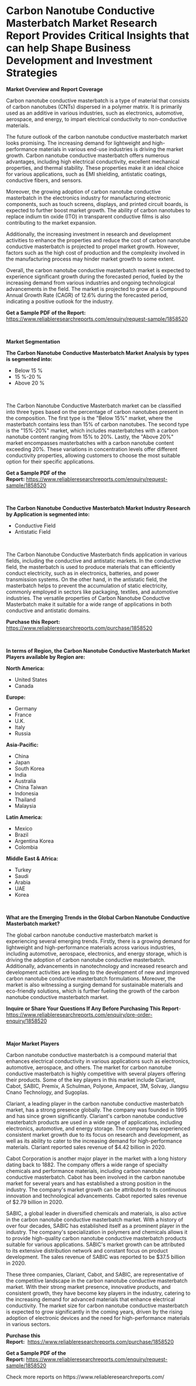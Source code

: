 <p><h1>Carbon Nanotube Conductive Masterbatch Market Research Report Provides Critical Insights that can help Shape Business Development and Investment Strategies</h1></p><p><strong>Market Overview and Report Coverage</strong></p>
<p><p>Carbon nanotube conductive masterbatch is a type of material that consists of carbon nanotubes (CNTs) dispersed in a polymer matrix. It is primarily used as an additive in various industries, such as electronics, automotive, aerospace, and energy, to impart electrical conductivity to non-conductive materials.</p><p>The future outlook of the carbon nanotube conductive masterbatch market looks promising. The increasing demand for lightweight and high-performance materials in various end-use industries is driving the market growth. Carbon nanotube conductive masterbatch offers numerous advantages, including high electrical conductivity, excellent mechanical properties, and thermal stability. These properties make it an ideal choice for various applications, such as EMI shielding, antistatic coatings, conductive fibers, and sensors.</p><p>Moreover, the growing adoption of carbon nanotube conductive masterbatch in the electronics industry for manufacturing electronic components, such as touch screens, displays, and printed circuit boards, is expected to further boost market growth. The ability of carbon nanotubes to replace indium tin oxide (ITO) in transparent conductive films is also contributing to the market expansion.</p><p>Additionally, the increasing investment in research and development activities to enhance the properties and reduce the cost of carbon nanotube conductive masterbatch is projected to propel market growth. However, factors such as the high cost of production and the complexity involved in the manufacturing process may hinder market growth to some extent.</p><p>Overall, the carbon nanotube conductive masterbatch market is expected to experience significant growth during the forecasted period, fueled by the increasing demand from various industries and ongoing technological advancements in the field. The market is projected to grow at a Compound Annual Growth Rate (CAGR) of 12.6% during the forecasted period, indicating a positive outlook for the industry.</p></p>
<p><strong>Get a Sample PDF of the Report:</strong> <a href="https://www.reliableresearchreports.com/enquiry/request-sample/1858520">https://www.reliableresearchreports.com/enquiry/request-sample/1858520</a></p>
<p>&nbsp;</p>
<p><strong>Market Segmentation</strong></p>
<p><strong>The Carbon Nanotube Conductive Masterbatch Market Analysis by types is segmented into:</strong></p>
<p><ul><li>Below 15 %</li><li>15 %-20 %</li><li>Above 20 %</li></ul></p>
<p>&nbsp;</p>
<p><p>The Carbon Nanotube Conductive Masterbatch market can be classified into three types based on the percentage of carbon nanotubes present in the composition. The first type is the "Below 15%" market, where the masterbatch contains less than 15% of carbon nanotubes. The second type is the "15%-20%" market, which includes masterbatches with a carbon nanotube content ranging from 15% to 20%. Lastly, the "Above 20%" market encompasses masterbatches with a carbon nanotube content exceeding 20%. These variations in concentration levels offer different conductivity properties, allowing customers to choose the most suitable option for their specific applications.</p></p>
<p><strong>Get a Sample PDF of the Report:</strong>&nbsp;<a href="https://www.reliableresearchreports.com/enquiry/request-sample/1858520">https://www.reliableresearchreports.com/enquiry/request-sample/1858520</a></p>
<p>&nbsp;</p>
<p><strong>The Carbon Nanotube Conductive Masterbatch Market Industry Research by Application is segmented into:</strong></p>
<p><ul><li>Conductive Field</li><li>Antistatic Field</li></ul></p>
<p>&nbsp;</p>
<p><p>The Carbon Nanotube Conductive Masterbatch finds application in various fields, including the conductive and antistatic markets. In the conductive field, the masterbatch is used to produce materials that can efficiently conduct electricity, such as in electronics, batteries, and power transmission systems. On the other hand, in the antistatic field, the masterbatch helps to prevent the accumulation of static electricity, commonly employed in sectors like packaging, textiles, and automotive industries. The versatile properties of Carbon Nanotube Conductive Masterbatch make it suitable for a wide range of applications in both conductive and antistatic domains.</p></p>
<p><strong>Purchase this Report:</strong>&nbsp; <a href="https://www.reliableresearchreports.com/purchase/1858520">https://www.reliableresearchreports.com/purchase/1858520</a></p>
<p>&nbsp;</p>
<p><strong>In terms of Region, the Carbon Nanotube Conductive Masterbatch Market Players available by Region are:</strong></p>
<p>
    <p> <strong> North America: </strong>
        <ul>
            <li>United States</li>
            <li>Canada</li>
        </ul>
        </p> 
    <p> <strong> Europe: </strong>
        <ul>
            <li>Germany</li>
            <li>France</li>
            <li>U.K.</li>
            <li>Italy</li>
            <li>Russia</li>
        </ul>
        </p> 
    <p> <strong> Asia-Pacific: </strong>
        <ul>
            <li>China</li>
            <li>Japan</li>
            <li>South Korea</li>
            <li>India</li>
            <li>Australia</li>
            <li>China Taiwan</li>
            <li>Indonesia</li>
            <li>Thailand</li>
            <li>Malaysia</li>
        </ul>
        </p> 
    <p> <strong> Latin America: </strong>
        <ul>
            <li>Mexico</li>
            <li>Brazil</li>
            <li>Argentina Korea</li>
            <li>Colombia</li>
        </ul>
        </p> 
    <p> <strong> Middle East & Africa: </strong>
        <ul>
            <li>Turkey</li>
            <li>Saudi</li>
            <li>Arabia</li>
            <li>UAE</li>
            <li>Korea</li>
        </ul>
    </p>
    </p>
<p>&nbsp;</p>
<p><strong>What are the Emerging Trends in the Global Carbon Nanotube Conductive Masterbatch market?</strong></p>
<p><p>The global carbon nanotube conductive masterbatch market is experiencing several emerging trends. Firstly, there is a growing demand for lightweight and high-performance materials across various industries, including automotive, aerospace, electronics, and energy storage, which is driving the adoption of carbon nanotube conductive masterbatch. Additionally, advancements in nanotechnology and increased research and development activities are leading to the development of new and improved carbon nanotube conductive masterbatch formulations. Moreover, the market is also witnessing a surging demand for sustainable materials and eco-friendly solutions, which is further fueling the growth of the carbon nanotube conductive masterbatch market.</p></p>
<p><strong>Inquire or Share Your Questions If Any Before Purchasing This Report</strong>- <a href="https://www.reliableresearchreports.com/enquiry/pre-order-enquiry/1858520">https://www.reliableresearchreports.com/enquiry/pre-order-enquiry/1858520</a></p>
<p>&nbsp;</p>
<p><strong>Major Market Players</strong></p>
<p><p>Carbon nanotube conductive masterbatch is a compound material that enhances electrical conductivity in various applications such as electronics, automotive, aerospace, and others. The market for carbon nanotube conductive masterbatch is highly competitive with several players offering their products. Some of the key players in this market include Clariant, Cabot, SABIC, Premix, A Schulman, Polyone, Ampacet, 3M, Solvay, Jiangsu Cnano Technology, and Sugoplas. </p><p>Clariant, a leading player in the carbon nanotube conductive masterbatch market, has a strong presence globally. The company was founded in 1995 and has since grown significantly. Clariant's carbon nanotube conductive masterbatch products are used in a wide range of applications, including electronics, automotive, and energy storage. The company has experienced consistent market growth due to its focus on research and development, as well as its ability to cater to the increasing demand for high-performance materials. Clariant reported sales revenue of $4.42 billion in 2020.</p><p>Cabot Corporation is another major player in the market with a long history dating back to 1882. The company offers a wide range of specialty chemicals and performance materials, including carbon nanotube conductive masterbatch. Cabot has been involved in the carbon nanotube market for several years and has established a strong position in the industry. The company's market growth can be attributed to its continuous innovation and technological advancements. Cabot reported sales revenue of $2.79 billion in 2020.</p><p>SABIC, a global leader in diversified chemicals and materials, is also active in the carbon nanotube conductive masterbatch market. With a history of over four decades, SABIC has established itself as a prominent player in the industry. The company's specialization in polymers and chemicals allows it to provide high-quality carbon nanotube conductive masterbatch products suitable for various applications. SABIC's market growth can be attributed to its extensive distribution network and constant focus on product development. The sales revenue of SABIC was reported to be $37.5 billion in 2020.</p><p>These three companies, Clariant, Cabot, and SABIC, are representative of the competitive landscape in the carbon nanotube conductive masterbatch market. With their strong market presence, innovative products, and consistent growth, they have become key players in the industry, catering to the increasing demand for advanced materials that enhance electrical conductivity. The market size for carbon nanotube conductive masterbatch is expected to grow significantly in the coming years, driven by the rising adoption of electronic devices and the need for high-performance materials in various sectors.</p></p>
<p><strong>Purchase this Report:</strong>&nbsp;&nbsp;<a href="https://www.reliableresearchreports.com/purchase/1858520">https://www.reliableresearchreports.com/purchase/1858520</a></p>
<p></p>
<p><strong>Get a Sample PDF of the Report:</strong>&nbsp;<a href="https://www.reliableresearchreports.com/enquiry/request-sample/1858520">https://www.reliableresearchreports.com/enquiry/request-sample/1858520</a></p>
<p>Check more reports on https://www.reliableresearchreports.com/</p>